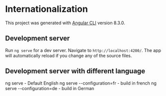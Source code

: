 # Internationalization

This project was generated with [Angular CLI](https://github.com/angular/angular-cli) version 8.3.0.

## Development server

Run `ng serve` for a dev server. Navigate to `http://localhost:4200/`. The app will automatically reload if you change any of the source files.

## Development server with different language
 ng serve - Default English
 ng serve --configuration=fr - build in french
 ng serve --configuration=de - build in German
